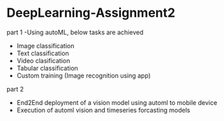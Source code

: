 # DeepLearning-Assignment2

part 1
-Using autoML, below tasks are achieved
* Image classification 
* Text classification
* Video clasification
* Tabular classification
* Custom training (Image recognition using app)

part 2
* End2End deployment of a vision model using automl to mobile device
* Execution of automl vision and timeseries forcasting models


